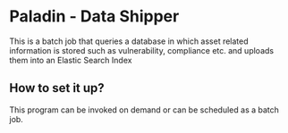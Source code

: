 # Paladin - Data Shipper
This is a batch job that queries a database in which asset related information is stored such as vulnerability, compliance etc. and uploads them into an Elastic Search Index

## How to set it up?
This program can be invoked on demand or can be scheduled as a batch job.

